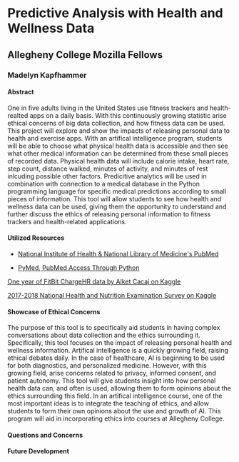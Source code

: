 # Predictive Analysis with Health and Wellness Data

## Allegheny College Mozilla Fellows

### Madelyn Kapfhammer

#### Abstract

One in five adults living in the United States use fitness trackers and health-realted apps on a daily basis. With this continuously growing statistic arise ethical concerns of big data collection, and how fitness data can be used. This project will explore and show the impacts of releasing personal data to health and exercise apps. With an artifical intelligence program, students will be able to choose what physical health data is accessible and then see what other medical information can be determined from these small pieces of recorded data. Physical health data will include calorie intake, heart rate, step count, distance walked, minutes of activity, and minutes of rest inlcuding possible other factors. Predicitive analytics will be used in combination with connection to a medical database in the Python programming language for specific medical predictions according to small pieces of information. This tool will allow students to see how health and wellness data can be used, giving them the opportunity to understand and further discuss the ethics of releasing personal information to fitness trackers and health-related applications.

#### Utilized Resources

- [National Institute of Health & National Library of Medicine's PubMed](https://pubmed.ncbi.nlm.nih.gov/)

- [PyMed, PubMed Access Through Python](https://github.com/gijswobben/pymed)

[One year of FitBit ChargeHR data by Alket Cacaj on Kaggle](https://www.kaggle.com/alketcecaj/one-year-of-fitbit-chargehr-data)

[2017-2018 National Health and Nutrition Examination Survey on Kaggle](https://www.kaggle.com/moradnejad/nhanes-questionnaires-datasets-20172018-csv?)

#### Showcase of Ethical Concerns

The purpose of this tool is to specifically aid students in having complex conversations about data collection and the ethics surrounding it. Specifically, this tool focuses on the impact of releasing personal health and wellness information. Artifical intelligence is a quickly growing field, raising ethical debates daily. In the case of healthcare, AI is beginning to be used for both diagnostics, and personalized medicine. However, with this growing field, arise concerns related to privacy, informed consent, and patient autonomy. This tool will give students insight into how personal health data can, and often is used, allowing them to form opinions about the ethics surrounding this field. In an artifical intelligence course, one of the most important ideas is to integrate the teaching of ethics, and allow students to form their own opinions about the use and growth of AI. This program will aid in incorporating ethics into courses at Allegheny College.

#### Questions and Concerns

#### Future Development
